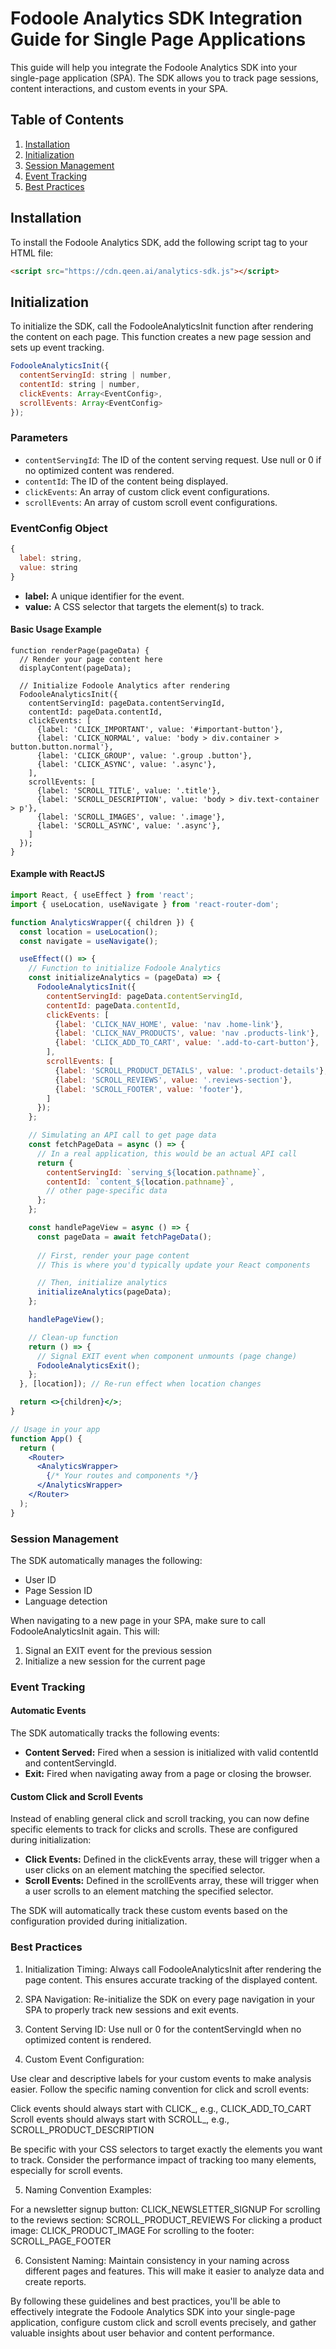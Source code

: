 # Fodoole Analytics SDK Integration Guide for Single Page Applications

This guide will help you integrate the Fodoole Analytics SDK into your single-page application (SPA). The SDK allows you to track page sessions, content interactions, and custom events in your SPA.

## Table of Contents

1. [Installation](#installation)
2. [Initialization](#initialization)
3. [Session Management](#session-management)
4. [Event Tracking](#event-tracking)
5. [Best Practices](#best-practices)

## Installation

To install the Fodoole Analytics SDK, add the following script tag to your HTML file:

```html
<script src="https://cdn.qeen.ai/analytics-sdk.js"></script>
```

## Initialization
To initialize the SDK, call the FodooleAnalyticsInit function after rendering the content on each page. This function creates a new page session and sets up event tracking.

```js
FodooleAnalyticsInit({
  contentServingId: string | number,
  contentId: string | number,
  clickEvents: Array<EventConfig>,
  scrollEvents: Array<EventConfig>
});
```

### Parameters

- `contentServingId`: The ID of the content serving request. Use null or 0 if no optimized content was rendered.
- `contentId`: The ID of the content being displayed.
- `clickEvents`: An array of custom click event configurations.
- `scrollEvents`: An array of custom scroll event configurations.

### EventConfig Object

```js
{
  label: string,
  value: string
}
```

- **label:** A unique identifier for the event.
- **value:** A CSS selector that targets the element(s) to track.

#### Basic Usage Example
```
function renderPage(pageData) {
  // Render your page content here
  displayContent(pageData);

  // Initialize Fodoole Analytics after rendering
  FodooleAnalyticsInit({
    contentServingId: pageData.contentServingId,
    contentId: pageData.contentId,
    clickEvents: [
      {label: 'CLICK_IMPORTANT', value: '#important-button'},
      {label: 'CLICK_NORMAL', value: 'body > div.container > button.button.normal'},
      {label: 'CLICK_GROUP', value: '.group .button'},
      {label: 'CLICK_ASYNC', value: '.async'},
    ],
    scrollEvents: [
      {label: 'SCROLL_TITLE', value: '.title'},
      {label: 'SCROLL_DESCRIPTION', value: 'body > div.text-container > p'},
      {label: 'SCROLL_IMAGES', value: '.image'},
      {label: 'SCROLL_ASYNC', value: '.async'},
    ]
  });
}
```
#### Example with ReactJS

```jsx
import React, { useEffect } from 'react';
import { useLocation, useNavigate } from 'react-router-dom';

function AnalyticsWrapper({ children }) {
  const location = useLocation();
  const navigate = useNavigate();

  useEffect(() => {
    // Function to initialize Fodoole Analytics
    const initializeAnalytics = (pageData) => {
      FodooleAnalyticsInit({
        contentServingId: pageData.contentServingId,
        contentId: pageData.contentId,
        clickEvents: [
          {label: 'CLICK_NAV_HOME', value: 'nav .home-link'},
          {label: 'CLICK_NAV_PRODUCTS', value: 'nav .products-link'},
          {label: 'CLICK_ADD_TO_CART', value: '.add-to-cart-button'},
        ],
        scrollEvents: [
          {label: 'SCROLL_PRODUCT_DETAILS', value: '.product-details'},
          {label: 'SCROLL_REVIEWS', value: '.reviews-section'},
          {label: 'SCROLL_FOOTER', value: 'footer'},
        ]
      });
    };

    // Simulating an API call to get page data
    const fetchPageData = async () => {
      // In a real application, this would be an actual API call
      return {
        contentServingId: `serving_${location.pathname}`,
        contentId: `content_${location.pathname}`,
        // other page-specific data
      };
    };

    const handlePageView = async () => {
      const pageData = await fetchPageData();
      
      // First, render your page content
      // This is where you'd typically update your React components

      // Then, initialize analytics
      initializeAnalytics(pageData);
    };

    handlePageView();

    // Clean-up function
    return () => {
      // Signal EXIT event when component unmounts (page change)
      FodooleAnalyticsExit();
    };
  }, [location]); // Re-run effect when location changes

  return <>{children}</>;
}

// Usage in your app
function App() {
  return (
    <Router>
      <AnalyticsWrapper>
        {/* Your routes and components */}
      </AnalyticsWrapper>
    </Router>
  );
}
```

### Session Management

The SDK automatically manages the following:

- User ID
- Page Session ID
- Language detection

When navigating to a new page in your SPA, make sure to call FodooleAnalyticsInit again. This will:

1. Signal an EXIT event for the previous session
2. Initialize a new session for the current page

### Event Tracking
#### Automatic Events

The SDK automatically tracks the following events:

- **Content Served:** Fired when a session is initialized with valid contentId and contentServingId.
- **Exit:** Fired when navigating away from a page or closing the browser.

#### Custom Click and Scroll Events

Instead of enabling general click and scroll tracking, you can now define specific elements to track for clicks and scrolls. These are configured during initialization:

- **Click Events:** Defined in the clickEvents array, these will trigger when a user clicks on an element matching the specified selector.
- **Scroll Events:** Defined in the scrollEvents array, these will trigger when a user scrolls to an element matching the specified selector.

The SDK will automatically track these custom events based on the configuration provided during initialization.

### Best Practices

1. Initialization Timing: Always call FodooleAnalyticsInit after rendering the page content. This ensures accurate tracking of the displayed content.

2. SPA Navigation: Re-initialize the SDK on every page navigation in your SPA to properly track new sessions and exit events.

3. Content Serving ID: Use null or 0 for the contentServingId when no optimized content is rendered.

4. Custom Event Configuration:

Use clear and descriptive labels for your custom events to make analysis easier.
Follow the specific naming convention for click and scroll events:

Click events should always start with CLICK_, e.g., CLICK_ADD_TO_CART
Scroll events should always start with SCROLL_, e.g., SCROLL_PRODUCT_DESCRIPTION

Be specific with your CSS selectors to target exactly the elements you want to track.
Consider the performance impact of tracking too many elements, especially for scroll events.

5. Naming Convention Examples:

For a newsletter signup button: CLICK_NEWSLETTER_SIGNUP
For scrolling to the reviews section: SCROLL_PRODUCT_REVIEWS
For clicking a product image: CLICK_PRODUCT_IMAGE
For scrolling to the footer: SCROLL_PAGE_FOOTER

6. Consistent Naming: Maintain consistency in your naming across different pages and features. This will make it easier to analyze data and create reports.

By following these guidelines and best practices, you'll be able to effectively integrate the Fodoole Analytics SDK into your single-page application, configure custom click and scroll events precisely, and gather valuable insights about user behavior and content performance.
